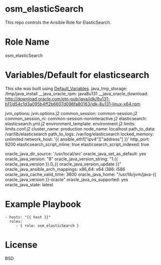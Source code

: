 # osm_elasticSearch
This repo controls the Ansible Role for ElasticSearch.

# Role Name
osm_elasticSearch

# Variables/Default for elasticsearch

 This site was built using [Default_Variables](https://github.com/opstree-ansible/osm_elasticSearch/blob/master/defaults/main.yml).
java_tmp_storage: /tmp/java_install
__java_oracle_rpm: java8u131
__java_oracle_download: http://download.oracle.com/otn-pub/java/jdk/8u131-b11/d54c1d3a095b4ff2b6607d096fa80163/jdk-8u131-linux-x64.rpm

jvm_options: jvm.options.j2
common_session: common-session.j2
common_session_ni: common-session-noninteractive.j2
elasticsearch: elasticsearch.yml.j2
environment_template: environment.j2
limits: limits.conf.j2
cluster_name: production
node_name: localhost
path_to_data: /var/lib/elasticsearch 
path_to_logs: /var/log/elasticsearch
locked_memory: unlimited
network_host: '{{ ansible_eth1["ipv4"]["address"] }}'
http_port: 9200
elasticsearch_script_inline: true
elasticsearch_script_indexed: true

oracle_java_dir_source: '/usr/local/src'
oracle_java_set_as_default: yes
oracle_java_version: "8"
oracle_java_version_string: "1.{{ oracle_java_version }}.0_{{ oracle_java_version_update }}"
oracle_java_ansible_arch_mappings:
  x86_64: x64
  i386: i586
oracle_java_cache_valid_time: 3600
oracle_java_home: "/usr/lib/jvm/java-{{ oracle_java_version }}-oracle"
oracle_java_os_supported: yes
oracle_java_state: latest

# Example Playbook

```
- hosts: "{{ host }}"
  roles:
     - { role: osm_elasticSearch }
```

# License

BSD
